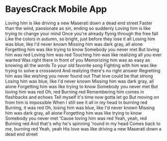 # BayesCrack Mobile App

Loving him is like driving a new Maserati down a dead end street
Faster than the wind, passionate as sin, ending so suddenly
Loving him is like trying to change your mind
Once you're already flying through the free fall
Like the colors in autumn, so bright, just before they lose it all
Losing him was blue, like I'd never known
Missing him was dark gray, all alone
Forgetting him was like trying to know
Somebody you never met
But loving him was red
Loving him was red
Touching him was like realizing all you ever wanted
Was right there in front of you
Memorizing him was as easy as knowing all the words
To your old favorite song
Fighting with him was like trying to solve a crossword
And realizing there's no right answer
Regretting him was like wishing you never found out
That love could be that strong
Losing him was blue, like I'd never known
Missing him was dark gray, all alone
Forgetting him was like trying to know
Somebody you never met
But loving him was red
Oh, red
Burning red
Remembering him comes in flashbacks and echoes
Tell myself it's time now gotta let go
But moving on from him is impossible
When I still see it all in my head
In burning red
Burning, it was red
Oh, losing him was blue, like I'd never known
Missing him was dark gray, all alone
Forgetting him was like trying to know
Somebody you never met
'Cause loving him was red
Yeah, yeah, red
Burning red
And that's why he's spinning 'round in my head
Comes back to me, burning red
Yeah, yeah
His love was like driving a new Maserati down a dead end street
